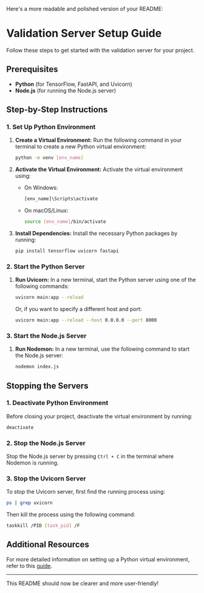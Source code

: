 Here's a more readable and polished version of your README:

# Validation Server Setup Guide

Follow these steps to get started with the validation server for your project.

## Prerequisites

- **Python** (for TensorFlow, FastAPI, and Uvicorn)
- **Node.js** (for running the Node.js server)

## Step-by-Step Instructions

### 1. Set Up Python Environment

1. **Create a Virtual Environment:**
   Run the following command in your terminal to create a new Python virtual environment:
   ```bash
   python -m venv [env_name]
   ```

2. **Activate the Virtual Environment:**
   Activate the virtual environment using:
   - On Windows:
     ```bash
     [env_name]\Scripts\activate
     ```
   - On macOS/Linux:
     ```bash
     source [env_name]/bin/activate
     ```

3. **Install Dependencies:**
   Install the necessary Python packages by running:
   ```bash
   pip install tensorflow uvicorn fastapi
   ```

### 2. Start the Python Server

1. **Run Uvicorn:**
   In a new terminal, start the Python server using one of the following commands:
   ```bash
   uvicorn main:app --reload
   ```
   Or, if you want to specify a different host and port:
   ```bash
   uvicorn main:app --reload --host 0.0.0.0 --port 8000
   ```

### 3. Start the Node.js Server

1. **Run Nodemon:**
   In a new terminal, use the following command to start the Node.js server:
   ```bash
   nodemon index.js
   ```

## Stopping the Servers

### 1. Deactivate Python Environment

Before closing your project, deactivate the virtual environment by running:
```bash
deactivate
```

### 2. Stop the Node.js Server

Stop the Node.js server by pressing `Ctrl + C` in the terminal where Nodemon is running.

### 3. Stop the Uvicorn Server

To stop the Uvicorn server, first find the running process using:
```bash
ps | grep uvicorn
```
Then kill the process using the following command:
```bash
taskkill /PID [task_pid] /F
```

## Additional Resources

For more detailed information on setting up a Python virtual environment, refer to this [guide](https://www.linkedin.com/pulse/setting-up-python-virtual-environment-your-project-prince-odoi/).

---

This README should now be clearer and more user-friendly!